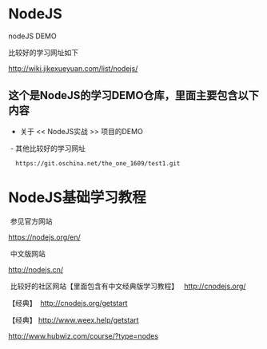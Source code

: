 # NodeJS

 nodeJS DEMO
 
 比较好的学习网址如下
 
 http://wiki.jikexueyuan.com/list/nodejs/
 
 
## 这个是NodeJS的学习DEMO仓库，里面主要包含以下内容

  - 关于 << NodeJS实战 >> 项目的DEMO
 
  - 其他比较好的学习网址
  
      https://git.oschina.net/the_one_1609/test1.git

# NodeJS基础学习教程

  参见官方网站
  
  https://nodejs.org/en/
  
  中文版网站
  
  http://nodejs.cn/
  
  比较好的社区网站【里面包含有中文经典版学习教程】
  
  http://cnodejs.org/
  
 
  【经典】
  http://cnodejs.org/getstart
  
  【经典】
  http://www.weex.help/getstart
  
  http://www.hubwiz.com/course/?type=nodes
  
